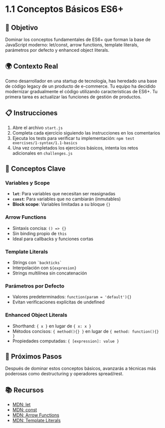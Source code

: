 # 1.1 Conceptos Básicos ES6+

## 🎯 Objetivo

Dominar los conceptos fundamentales de ES6+ que forman la base de JavaScript moderno: let/const, arrow functions, template literals, parámetros por defecto y enhanced object literals.

## 🌍 Contexto Real

Como desarrollador en una startup de tecnología, has heredado una base de código legacy de un producto de e-commerce. Tu equipo ha decidido modernizar gradualmente el código utilizando características de ES6+. Tu primera tarea es actualizar las funciones de gestión de productos.

## 📋 Instrucciones

1. Abre el archivo `start.js`
2. Completa cada ejercicio siguiendo las instrucciones en los comentarios
3. Ejecuta los tests para verificar tu implementación: `npm test exercises/1-syntax/1.1-basics`
4. Una vez completados los ejercicios básicos, intenta los retos adicionales en `challenges.js`

## 🧩 Conceptos Clave

### Variables y Scope

- **`let`**: Para variables que necesitan ser reasignadas
- **`const`**: Para variables que no cambiarán (inmutables)
- **Block scope**: Variables limitadas a su bloque `{}`

### Arrow Functions

- Sintaxis concisa: `() => {}`
- Sin binding propio de `this`
- Ideal para callbacks y funciones cortas

### Template Literals

- Strings con `` `backticks` ``
- Interpolación con `${expresion}`
- Strings multilínea sin concatenación

### Parámetros por Defecto

- Valores predeterminados: `function(param = 'default'){}`
- Evitan verificaciones explícitas de undefined

### Enhanced Object Literals

- Shorthand: `{ x }` en lugar de `{ x: x }`
- Métodos concisos: `{ method(){} }` en lugar de `{ method: function(){} }`
- Propiedades computadas: `{ [expression]: value }`

## 🚀 Próximos Pasos

Después de dominar estos conceptos básicos, avanzarás a técnicas más poderosas como destructuring y operadores spread/rest.

## 📚 Recursos

- [MDN: let](https://developer.mozilla.org/es/docs/Web/JavaScript/Reference/Statements/let)
- [MDN: const](https://developer.mozilla.org/es/docs/Web/JavaScript/Reference/Statements/const)
- [MDN: Arrow Functions](https://developer.mozilla.org/es/docs/Web/JavaScript/Reference/Functions/Arrow_functions)
- [MDN: Template Literals](https://developer.mozilla.org/es/docs/Web/JavaScript/Reference/Template_literals)
